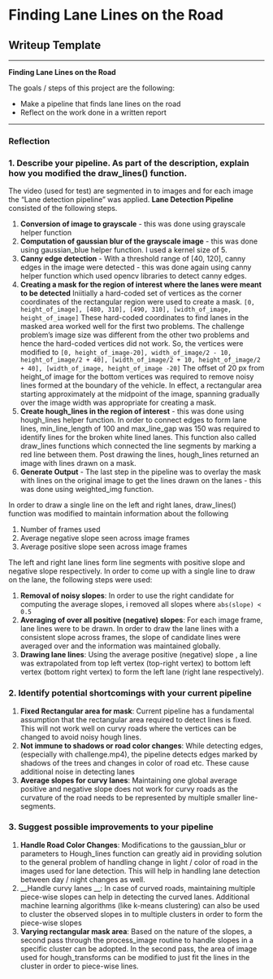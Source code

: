 # **Finding Lane Lines on the Road** 

## Writeup Template

---

**Finding Lane Lines on the Road**

The goals / steps of this project are the following:
* Make a pipeline that finds lane lines on the road
* Reflect on the work done in a written report


[//]: # (Image References)

[image1]: ./examples/grayscale.jpg "Grayscale"

---

### Reflection

### 1. Describe your pipeline. As part of the description, explain how you modified the draw_lines() function.

The video (used for test) are segmented in to images and for each image the “Lane detection pipeline” was applied. 
**Lane Detection Pipeline** consisted of the following steps. 
1. __Conversion of image to grayscale__ - this was done using grayscale helper function
2. __Computation of gaussian blur of the grayscale image__  - this was done using gaussian_blue helper function. I used a kernel size of 5. 
3. __Canny edge detection__ - With a threshold range of [40, 120], canny edges in the image were detected - this was done again using canny helper function which used opencv libraries to detect canny edges. 
4. __Creating a mask for the region of interest where the lanes were meant to be detected__ 
Iniitially a hard-coded set of vertices as the corner coordinates of the rectangular region were used to create a mask. 
`[0, height_of_image], [480, 310], [490, 310], [width_of_image, height_of_image]`
These hard-coded coordinates to find lanes in the masked area worked well for the first two problems. The challenge problem’s image size was different from the other two problems and hence the hard-coded vertices did not work. 
So, the vertices were modified to 
`[0, height_of_image-20], width_of_image/2 - 10, height_of_image/2 + 40], [width_of_image/2 + 10, height_of_image/2 + 40], [width_of_image, height_of_image -20]`
The offset of 20 px from height_of image for the bottom vertices was required to remove noisy lines formed at the boundary of the vehicle. 
In effect, a rectangular area starting approximately at the midpoint of the image, spanning gradually over the image width was appropriate for creating a mask. 
5. __Create hough_lines in the region of interest__ - this was done using hough_lines helper function. In order to connect edges to form lane lines, min_line_length of 100 and max_line_gap was 150 was required to identify lines for the broken white lined lanes. 
This function also called draw_lines functions which connected the line segments by marking a red line between them. Post drawing the lines, hough_lines returned an image with lines drawn on a mask. 
6. __Generate Output__ - The last step in the pipeline was to overlay the mask with lines on the original image to get the lines drawn on the lanes - this was done using weighted_img function. 

In order to draw a single line on the left and right lanes, draw_lines() function was modified to maintain information about the following
1. Number of frames used
2. Average negative slope seen across image frames
3. Average positive slope seen across image frames

The left and right lane lines form line segments with positive slope and negative slope respectively. In order to come up with a single line to draw on the lane, the following steps were used:
1. __Removal of noisy slopes__: In order to use the right candidate for computing the average slopes, i removed all slopes where `abs(slope) < 0.5`
2. __Averaging of over all positive (negative) slopes__: For each image frame, lane lines were to be drawn. In order to draw the lane lines with a consistent slope across frames, the slope of candidate lines were averaged over and the information was maintained globally. 
3. __Drawing lane lines__: Using the average positive (negative) slope , a line was extrapolated from top left vertex (top-right vertex) to bottom left vertex (bottom right vertex) to form the left lane (right lane respectively).


### 2. Identify potential shortcomings with your current pipeline
1. __Fixed Rectangular area for mask__: Current pipeline has a fundamental assumption that the rectangular area required to detect lines is fixed. This will not work well on curvy roads where the vertices can be changed to avoid noisy hough lines. 
2. __Not immune to shadows or road color changes__: While detecting edges, (especially with challenge.mp4), the pipeline detects edges marked by shadows of the trees and changes in color of road etc. These cause additional noise in detecting lanes
3. __Average slopes for curvy lanes__: Maintaining one global average positive and negative slope does not work for curvy roads as the curvature of the road needs to be represented by multiple smaller line-segments. 

### 3. Suggest possible improvements to your pipeline

1. __Handle Road Color Changes__: Modifications to the gaussian_blur or parameters to Hough_lines function can greatly aid in providing solution to the general problem of handling change in light / color of road in the images used for lane detection. This will help in handling lane detection between day / night changes as well. 
2. __Handle curvy lanes __: In case of curved roads, maintaining multiple piece-wise slopes can help in detecting the curved lanes. Additional machine learning algorithms (like k-means clustering) can also be used to cluster the observed slopes in to multiple clusters in order to form the piece-wise slopes
3. __Varying rectangular mask area__: Based on the nature of the slopes, a second pass through the process_image routine to handle slopes in  a specific cluster can be adopted. In the second pass, the area of image used for hough_transforms can be modified to just fit the lines in the cluster in order  to piece-wise lines. 


